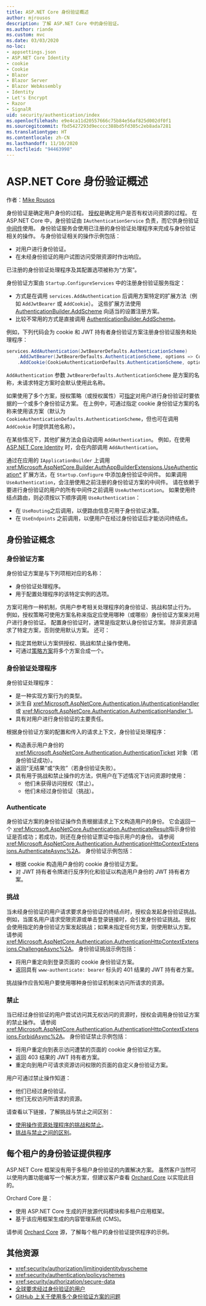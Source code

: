 ```yaml
---
title: ASP.NET Core 身份验证概述
author: mjrousos
description: 了解 ASP.NET Core 中的身份验证。
ms.author: riande
ms.custom: mvc
ms.date: 03/03/2020
no-loc:
- appsettings.json
- ASP.NET Core Identity
- cookie
- Cookie
- Blazor
- Blazor Server
- Blazor WebAssembly
- Identity
- Let's Encrypt
- Razor
- SignalR
uid: security/authentication/index
ms.openlocfilehash: e9e4ca11d20557666c75b84e56af825d002df0f1
ms.sourcegitcommit: fbd5427293d9ecccc388bd5fd305c2eb8ada7281
ms.translationtype: HT
ms.contentlocale: zh-CN
ms.lasthandoff: 11/10/2020
ms.locfileid: "94463998"
---
```

# <a name="overview-of-aspnet-core-authentication"></a>ASP.NET Core 身份验证概述

作者：[Mike Rousos](https://github.com/mjrousos)

身份验证是确定用户身份的过程。 [授权](xref:security/authorization/introduction)是确定用户是否有权访问资源的过程。 在 ASP.NET Core 中，身份验证由 `IAuthenticationService` 负责，而它供身份验证[中间件](xref:fundamentals/middleware/index)使用。 身份验证服务会使用已注册的身份验证处理程序来完成与身份验证相关的操作。 与身份验证相关的操作示例包括：

* 对用户进行身份验证。
* 在未经身份验证的用户试图访问受限资源时作出响应。

已注册的身份验证处理程序及其配置选项被称为“方案”。

身份验证方案由 `Startup.ConfigureServices` 中的注册身份验证服务指定：

* 方式是在调用 `services.AddAuthentication` 后调用方案特定的扩展方法（例如 `AddJwtBearer` 或 `AddCookie`）。 这些扩展方法使用 [AuthenticationBuilder.AddScheme](xref:Microsoft.AspNetCore.Authentication.AuthenticationBuilder.AddScheme*) 向适当的设置注册方案。
* 比较不常用的方式是直接调用 [AuthenticationBuilder.AddScheme](xref:Microsoft.AspNetCore.Authentication.AuthenticationBuilder.AddScheme*)。

例如，下列代码会为 cookie 和 JWT 持有者身份验证方案注册身份验证服务和处理程序：

```csharp
services.AddAuthentication(JwtBearerDefaults.AuthenticationScheme)
    .AddJwtBearer(JwtBearerDefaults.AuthenticationScheme, options => Configuration.Bind("JwtSettings", options))
    .AddCookie(CookieAuthenticationDefaults.AuthenticationScheme, options => Configuration.Bind("CookieSettings", options));
```

`AddAuthentication` 参数 `JwtBearerDefaults.AuthenticationScheme` 是方案的名称，未请求特定方案时会默认使用此名称。

如果使用了多个方案，授权策略（或授权属性）可[指定](xref:security/authorization/limitingidentitybyscheme)对用户进行身份验证时要依据的一个或多个身份验证方案。 在上例中，可通过指定 cookie 身份验证方案的名称来使用该方案（默认为 `CookieAuthenticationDefaults.AuthenticationScheme`，但也可在调用 `AddCookie` 时提供其他名称）。

在某些情况下，其他扩展方法会自动调用 `AddAuthentication`。 例如，在使用 [ASP.NET Core Identity](xref:security/authentication/identity) 时，会在内部调用 `AddAuthentication`。

通过在应用的 `IApplicationBuilder` 上调用 <xref:Microsoft.AspNetCore.Builder.AuthAppBuilderExtensions.UseAuthentication*> 扩展方法，在 `Startup.Configure` 中添加身份验证中间件。 如果调用 `UseAuthentication`，会注册使用之前注册的身份验证方案的中间件。 请在依赖于要进行身份验证的用户的所有中间件之前调用 `UseAuthentication`。 如果使用终结点路由，则必须按以下顺序调用 `UseAuthentication`：

* 在 `UseRouting`之后调用，以便路由信息可用于身份验证决策。
* 在 `UseEndpoints` 之前调用，以便用户在经过身份验证后才能访问终结点。

## <a name="authentication-concepts"></a>身份验证概念

### <a name="authentication-scheme"></a>身份验证方案

身份验证方案是与下列项相对应的名称：

* 身份验证处理程序。
* 用于配置处理程序的该特定实例的选项。

方案可用作一种机制，供用户参考相关处理程序的身份验证、挑战和禁止行为。 例如，授权策略可使用方案名称来指定应使用哪种（或哪些）身份验证方案来对用户进行身份验证。 配置身份验证时，通常是指定默认身份验证方案。 除非资源请求了特定方案，否则使用默认方案。 还可：

* 指定其他默认方案供授权、挑战和禁止操作使用。
* 可通过[策略方案](xref:security/authentication/policyschemes)将多个方案合成一个。

### <a name="authentication-handler"></a>身份验证处理程序

身份验证处理程序：

* 是一种实现方案行为的类型。
* 派生自 <xref:Microsoft.AspNetCore.Authentication.IAuthenticationHandler> 或 <xref:Microsoft.AspNetCore.Authentication.AuthenticationHandler`1>。
* 具有对用户进行身份验证的主要责任。

根据身份验证方案的配置和传入的请求上下文，身份验证处理程序：

* 构造表示用户身份的 <xref:Microsoft.AspNetCore.Authentication.AuthenticationTicket> 对象（若身份验证成功）。
* 返回“无结果”或“失败”（若身份验证失败）。
* 具有用于挑战和禁止操作的方法，供用户在下述情况下访问资源时使用：
  * 他们未获得访问授权（禁止）。
  * 他们未经过身份验证（挑战）。

### <a name="authenticate"></a>Authenticate

身份验证方案的身份验证操作负责根据请求上下文构造用户的身份。 它会返回一个 <xref:Microsoft.AspNetCore.Authentication.AuthenticateResult>指示身份验证是否成功；若成功，则还在身份验证票证中指示用户的身份。 请参阅 <xref:Microsoft.AspNetCore.Authentication.AuthenticationHttpContextExtensions.AuthenticateAsync%2A>。 身份验证示例包括：

* 根据 cookie 构造用户身份的 cookie 身份验证方案。
* 对 JWT 持有者令牌进行反序列化和验证以构造用户身份的 JWT 持有者方案。

### <a name="challenge"></a>挑战

当未经身份验证的用户请求要求身份验证的终结点时，授权会发起身份验证挑战。 例如，当匿名用户请求受限资源或单击登录链接时，会引发身份验证挑战。 授权会使用指定的身份验证方案发起挑战；如果未指定任何方案，则使用默认方案。 请参阅 <xref:Microsoft.AspNetCore.Authentication.AuthenticationHttpContextExtensions.ChallengeAsync%2A>。 身份验证挑战示例包括：

* 将用户重定向到登录页面的 cookie 身份验证方案。
* 返回具有 `www-authenticate: bearer` 标头的 401 结果的 JWT 持有者方案。

挑战操作应告知用户要使用哪种身份验证机制来访问所请求的资源。

### <a name="forbid"></a>禁止

当已经过身份验证的用户尝试访问其无权访问的资源时，授权会调用身份验证方案的禁止操作。 请参阅 <xref:Microsoft.AspNetCore.Authentication.AuthenticationHttpContextExtensions.ForbidAsync%2A>。 身份验证禁止示例包括：
* 将用户重定向到表示访问遭禁的页面的 cookie 身份验证方案。
* 返回 403 结果的 JWT 持有者方案。
* 重定向到用户可请求资源访问权限的页面的自定义身份验证方案。

用户可通过禁止操作知道：

* 他们已经过身份验证。
* 他们无权访问所请求的资源。

请查看以下链接，了解挑战与禁止之间区别：

* [使用操作资源处理程序的挑战和禁止](xref:security/authorization/resourcebased#challenge-and-forbid-with-an-operational-resource-handler)。
* [挑战与禁止之间的区别](xref:security/authorization/secure-data#challenge)。

## <a name="authentication-providers-per-tenant"></a>每个租户的身份验证提供程序

ASP.NET Core 框架没有用于多租户身份验证的内置解决方案。
虽然客户当然可以使用内置功能编写一个解决方案，但建议客户查看 [Orchard Core](https://www.orchardcore.net/) 以实现此目的。

Orchard Core 是：

* 使用 ASP.NET Core 生成的开放源代码模块和多租户应用框架。
* 基于该应用框架生成的内容管理系统 (CMS)。

请参阅 [Orchard Core](https://github.com/OrchardCMS/OrchardCore) 源，了解每个租户的身份验证提供程序的示例。

## <a name="additional-resources"></a>其他资源

* <xref:security/authorization/limitingidentitybyscheme>
* <xref:security/authentication/policyschemes>
* <xref:security/authorization/secure-data>
* [全球要求经过身份验证的用户](xref:security/authorization/secure-data#rau)
* [GitHub 上关于使用多个身份验证方案的问题](https://github.com/dotnet/aspnetcore/issues/26002)
